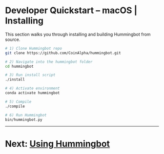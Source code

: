# Developer Quickstart – macOS | Installing

This section walks you through installing and building Hummingbot from source.

```bash tab="Manual Installation"
# 1) Clone Hummingbot repo
git clone https://github.com/CoinAlpha/hummingbot.git

# 2) Navigate into the hummingbot folder
cd hummingbot

# 3) Run install script
./install

# 4) Activate environment
conda activate hummingbot

# 5) Compile
./compile

# 6) Run Hummingbot
bin/hummingbot.py
```

---
# Next: [Using Hummingbot](/developers/gettingstarted/mac/3-using)
